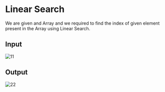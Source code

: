 <h1>Linear Search</h1>

 We are given and Array and we required to find the index of given element present in the Array using Linear Search.

<h2>Input</h2>

![11](https://user-images.githubusercontent.com/84774840/193526105-fb008fae-6b7f-450d-be5d-6a9bb9f525db.png)

<h2>Output</h2>

![22](https://user-images.githubusercontent.com/84774840/193526171-22bf03f8-6c21-4655-8866-26a4995e1873.png)
